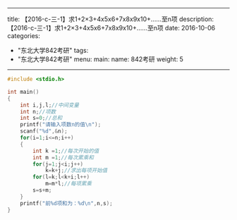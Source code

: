 
---
title: 【2016-c-三-1】求1+2×3+4x5x6+7x8x9x10+……至n项
description: 【2016-c-三-1】求1+2×3+4x5x6+7x8x9x10+……至n项
date: 2016-10-06
categories:
  - "东北大学842考研"
tags:
  - "东北大学842考研"
menu:
  main:
    name: 842考研
    weight: 5
---


```cpp
#include <stdio.h>

int main()
{
    int i,j,l;//中间变量
    int n;//项数
    int s=0;//总和
    printf("请输入项数n的值\n");
    scanf("%d",&n);
    for(i=1;i<=n;i++)
    {
        int k =1;//每次开始的值
        int m =1;//每次累乘和
        for(j=1;j<i;j++)
            k=k+j;//求出每项开始值
        for(l=k;l<k+i;l++)
            m=m*l;//每项累乘
        s=s+m;
    }
    printf("前%d项和为：%d\n",n,s);
}

```

